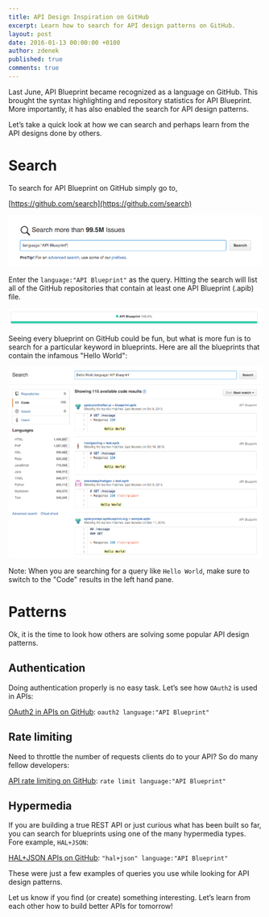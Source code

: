 ```yaml
---
title: API Design Inspiration on GitHub
excerpt: Learn how to search for API design patterns on GitHub.
layout: post
date: 2016-01-13 00:00:00 +0100
author: zdenek
published: true
comments: true
---
```


Last June, API Blueprint became recognized as a language on GitHub.
This brought the syntax highlighting and repository statistics for API
Blueprint. More importantly, it has also enabled the search for API design
patterns.

Let’s take a quick look at how we can search and perhaps learn from the API
designs done by others.

# Search

To search for API Blueprint on GitHub simply go to,

[https://github.com/search](https://github.com/search)

<img width="640" src="/images/2016-01-13-Get-Inspired-on-GitHub/search.png" alt="search" />

Enter the `language:"API Blueprint"` as the query. Hitting the search will
list all of the GitHub repositories that contain at least one API Blueprint
(.apib) file.

<img width="640" src="/images/2016-01-13-Get-Inspired-on-GitHub/statistics.png" alt="statistics" />

Seeing every blueprint on GitHub could be fun, but what is more fun is to search
for a particular keyword in blueprints. Here are all the blueprints that
contain the infamous "Hello World":

<img width="640" src="/images/2016-01-13-Get-Inspired-on-GitHub/hello.png" alt="hello" />

Note: When you are searching for a query like `Hello World`, make sure to switch to
 the "Code" results in the left hand pane.

# Patterns

Ok, it is the time to look how others are solving some popular API design
patterns.

## Authentication

Doing authentication properly is no easy task. Let’s see how `OAuth2` is used in
APIs:

[OAuth2 in APIs on GitHub](https://github.com/search?utf8=%E2%9C%93&q=oauth2+language%3A%22API+Blueprint%22&type=Code&ref=searchresults):
`oauth2 language:"API Blueprint"`

## Rate limiting

Need to throttle the number of requests clients do to your API? So do many
fellow developers:

[API rate limiting on GitHub](https://github.com/search?utf8=%E2%9C%93&q=rate+limit+language%3A%22API+Blueprint%22&type=Code&ref=searchresults):
`rate limit language:"API Blueprint"`

## Hypermedia

If you are building a true REST API or just curious what has been built so far,
you can search for blueprints using one of the many hypermedia types.
Fore example, `HAL+JSON`:

[HAL+JSON APIs on GitHub](https://github.com/search?utf8=%E2%9C%93&q=%22hal%2Bjson%22+language%3A%22API+Blueprint%22&type=Code&ref=searchresults):
`"hal+json" language:"API Blueprint"`

These were just a few examples of queries you use while looking for API design
patterns.

Let us know if you find (or create) something interesting.
Let’s learn from each other how to build better APIs for tomorrow!
